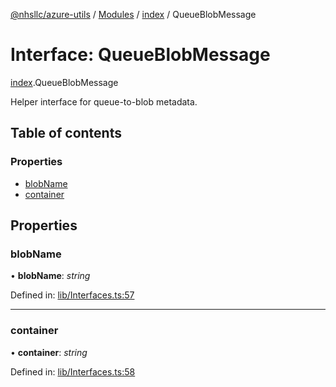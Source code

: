 [@nhsllc/azure-utils](../README.md) / [Modules](../modules.md) / [index](../modules/index.md) / QueueBlobMessage

# Interface: QueueBlobMessage

[index](../modules/index.md).QueueBlobMessage

Helper interface for queue-to-blob metadata.

## Table of contents

### Properties

- [blobName](index.queueblobmessage.md#blobname)
- [container](index.queueblobmessage.md#container)

## Properties

### blobName

• **blobName**: *string*

Defined in: [lib/Interfaces.ts:57](https://github.com/nhsllc/azure-utils/blob/7c240ec/lib/Interfaces.ts#L57)

___

### container

• **container**: *string*

Defined in: [lib/Interfaces.ts:58](https://github.com/nhsllc/azure-utils/blob/7c240ec/lib/Interfaces.ts#L58)
